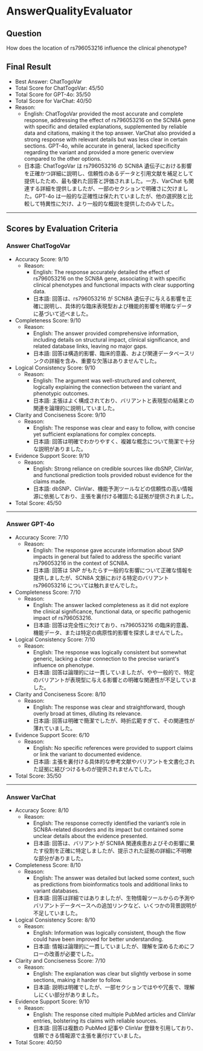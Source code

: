# AnswerQualityEvaluator

## Question

How does the location of rs796053216 influence the clinical phenotype?

## Final Result

- Best Answer: ChatTogoVar
- Total Score for ChatTogoVar: 45/50
- Total Score for GPT-4o: 35/50
- Total Score for VarChat: 40/50
- Reason:
  - English: ChatTogoVar provided the most accurate and complete response, addressing the effect of rs796053216 on the SCN8A gene with specific and detailed explanations, supplemented by reliable data and citations, making it the top answer. VarChat also provided a strong response with relevant details but was less clear in certain sections. GPT-4o, while accurate in general, lacked specificity regarding the variant and provided a more generic overview compared to the other options.
  - 日本語: ChatTogoVar は rs796053216 の SCN8A 遺伝子における影響を正確かつ詳細に説明し、信頼性のあるデータと引用文献を補足として提供したため、最も優れた回答と評価されました。一方、VarChat も関連する詳細を提供しましたが、一部のセクションで明確さに欠けました。GPT-4o は一般的な正確性は保たれていましたが、他の選択肢と比較して特異性に欠け、より一般的な概説を提供したのみでした。

---

## Scores by Evaluation Criteria

### Answer ChatTogoVar
- Accuracy Score: 9/10
  - Reason: 
    - English: The response accurately detailed the effect of rs796053216 on the SCN8A gene, associating it with specific clinical phenotypes and functional impacts with clear supporting data.
    - 日本語: 回答は、rs796053216 が SCN8A 遺伝子に与える影響を正確に説明し、具体的な臨床表現型および機能的影響を明確なデータに基づいて述べました。
- Completeness Score: 9/10
  - Reason: 
    - English: The answer provided comprehensive information, including details on structural impact, clinical significance, and related database links, leaving no major gaps.
    - 日本語: 回答は構造的影響、臨床的意義、および関連データベースリンクの詳細を含み、重要な欠落はありませんでした。
- Logical Consistency Score: 9/10
  - Reason: 
    - English: The argument was well-structured and coherent, logically explaining the connection between the variant and phenotypic outcomes.
    - 日本語: 主張はよく構成されており、バリアントと表現型の結果との関連を論理的に説明していました。
- Clarity and Conciseness Score: 9/10
  - Reason: 
    - English: The response was clear and easy to follow, with concise yet sufficient explanations for complex concepts.
    - 日本語: 回答は明確でわかりやすく、複雑な概念について簡潔で十分な説明がありました。
- Evidence Support Score: 9/10
  - Reason: 
    - English: Strong reliance on credible sources like dbSNP, ClinVar, and functional prediction tools provided robust evidence for the claims made.
    - 日本語: dbSNP、ClinVar、機能予測ツールなどの信頼性の高い情報源に依拠しており、主張を裏付ける確固たる証拠が提供されました。
- Total Score: 45/50

---

### Answer GPT-4o
- Accuracy Score: 7/10
  - Reason: 
    - English: The response gave accurate information about SNP impacts in general but failed to address the specific variant rs796053216 in the context of SCN8A.
    - 日本語: 回答は SNP がもたらす一般的な影響について正確な情報を提供しましたが、SCN8A 文脈における特定のバリアント rs796053216 については触れませんでした。
- Completeness Score: 7/10
  - Reason: 
    - English: The answer lacked completeness as it did not explore the clinical significance, functional data, or specific pathogenic impact of rs796053216.
    - 日本語: 回答は完全性に欠けており、rs796053216 の臨床的意義、機能データ、または特定の病原性的影響を探求しませんでした。
- Logical Consistency Score: 7/10
  - Reason: 
    - English: The response was logically consistent but somewhat generic, lacking a clear connection to the precise variant's influence on phenotype.
    - 日本語: 回答は論理的には一貫していましたが、やや一般的で、特定のバリアントが表現型に与える影響との明確な関連性が不足していました。
- Clarity and Conciseness Score: 8/10
  - Reason: 
    - English: The response was clear and straightforward, though overly broad at times, diluting its relevance.
    - 日本語: 回答は明確で簡潔でしたが、時折広範すぎて、その関連性が薄れていました。
- Evidence Support Score: 6/10
  - Reason: 
    - English: No specific references were provided to support claims or link the variant to documented evidence.
    - 日本語: 主張を裏付ける具体的な参考文献やバリアントを文書化された証拠に結びつけるものが提供されませんでした。
- Total Score: 35/50

---

### Answer VarChat
- Accuracy Score: 8/10
  - Reason: 
    - English: The response correctly identified the variant’s role in SCN8A-related disorders and its impact but contained some unclear details about the evidence presented.
    - 日本語: 回答は、バリアントが SCN8A 関連疾患およびその影響に果たす役割を正確に特定しましたが、提示された証拠の詳細に不明瞭な部分がありました。
- Completeness Score: 8/10
  - Reason: 
    - English: The answer was detailed but lacked some context, such as predictions from bioinformatics tools and additional links to variant databases.
    - 日本語: 回答は詳細ではありましたが、生物情報ツールからの予測やバリアントデータベースへの追加リンクなど、いくつかの背景説明が不足していました。
- Logical Consistency Score: 8/10
  - Reason: 
    - English: Information was logically consistent, though the flow could have been improved for better understanding.
    - 日本語: 情報は論理的に一貫していましたが、理解を深めるためにフローの改善が必要でした。
- Clarity and Conciseness Score: 7/10
  - Reason: 
    - English: The explanation was clear but slightly verbose in some sections, making it harder to follow.
    - 日本語: 説明は明確でしたが、一部セクションではやや冗長で、理解しにくい部分がありました。
- Evidence Support Score: 9/10
  - Reason: 
    - English: The response cited multiple PubMed articles and ClinVar entries, bolstering its claims with reliable sources.
    - 日本語: 回答は複数の PubMed 記事や ClinVar 登録を引用しており、信頼できる情報源で主張を裏付けていました。
- Total Score: 40/50